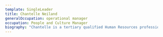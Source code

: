 ```yaml
---
template: SingleLeader
title: Chantelle Neiland
generalOccupation: operational manager
occupation: People and Culture Manager
biography: "Chantelle is a tertiary qualified Human Resources professional with over nine years’ experience gained through a range of operational and strategic human resources roles in the Engineering and Construction industry. \r\n\nAs People and Culture Manager at SEE Group, Chantelle leads the strategy, implementation and management of human resources, industrial relations and training and development. Chantelle is focused on supporting our leaders and fostering high performing teams to ensure our people are our competitive advantage."
---
```


